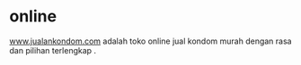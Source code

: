 # online
www.jualankondom.com adalah toko online jual kondom murah dengan rasa dan pilihan terlengkap .

